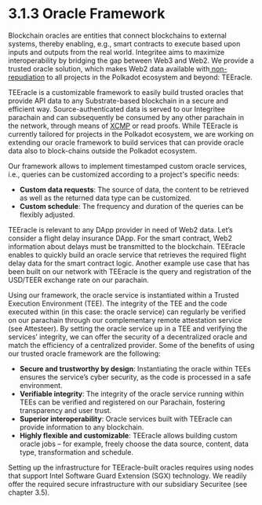 # 3.1.3 Oracle Framework

Blockchain oracles are entities that connect blockchains to external systems, thereby enabling, e.g., smart contracts to execute based upon inputs and outputs from the real world. Integritee aims to maximize interoperability by bridging the gap between Web3 and Web2. We provide a trusted oracle solution, which makes Web2 data available with[ non-repudiation](https://en.wikipedia.org/wiki/Non-repudiation) to all projects in the Polkadot ecosystem and beyond: TEEracle.

TEEracle is a customizable framework to easily build trusted oracles that provide API data to any Substrate-based blockchain in a secure and efficient way. Source-authenticated data is served to our Integritee parachain and can subsequently be consumed by any other parachain in the network, through means of [XCMP](https://research.web3.foundation/en/latest/polkadot/XCMP/index.html) or read proofs. While TEEracle is currently tailored for projects in the Polkadot ecosystem, we are working on extending our oracle framework to build services that can provide oracle data also to block-chains outside the Polkadot ecosystem.

Our framework allows to implement timestamped custom oracle services, i.e., queries can be customized according to a project's specific needs:

* **Custom data requests**: The source of data, the content to be retrieved as well as the returned data type can be customized.
* **Custom schedule**: The frequency and duration of the queries can be flexibly adjusted.

TEEracle is relevant to any DApp provider in need of Web2 data. Let’s consider a flight delay insurance DApp. For the smart contract, Web2 information about delays must be transmitted to the blockchain. TEEracle enables to quickly build an oracle service that retrieves the required flight delay data for the smart contract logic. Another example use case that has been built on our network with TEEracle is the query and registration of the USD/TEER exchange rate on our parachain.

Using our framework, the oracle service is instantiated within a Trusted Execution Environment (TEE). The integrity of the TEE and the code executed within (in this case: the oracle service) can regularly be verified on our parachain through our complementary remote attestation service (see Attesteer). By setting the oracle service up in a TEE and verifying the services’ integrity, we can offer the security of a decentralized oracle and match the efficiency of a centralized provider. Some of the benefits of using our trusted oracle framework are the following:

* **Secure and trustworthy by design**: Instantiating the oracle within TEEs ensures the service’s cyber security, as the code is processed in a safe environment.
* **Verifiable integrity**: The integrity of the oracle service running within TEEs can be verified and registered on our Parachain, fostering transparency and user trust.
* **Superior interoperability**: Oracle services built with TEEracle can provide information to any blockchain.
* **Highly flexible and customizable**: TEEracle allows building custom oracle jobs – for example, freely choose the data source, content, data type, transformation and schedule.

Setting up the infrastructure for TEEracle-built oracles requires using nodes that support Intel Software Guard Extension (SGX) technology. We readily offer the required secure infrastructure with our subsidiary Securitee (see chapter 3.5).
